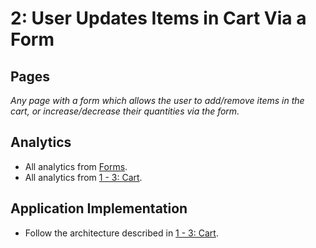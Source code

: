 # 2: User Updates Items in Cart Via a Form

## Pages

*Any page with a form which allows the user to add/remove items in the cart, or increase/decrease their quantities via the form.*

## Analytics

- All analytics from [Forms](../forms.md).
- All analytics from [1 - 3: Cart](../cart/1-thru-3-cart).

## Application Implementation

- Follow the architecture described in [1 - 3: Cart](../cart/1-thru-3-cart).